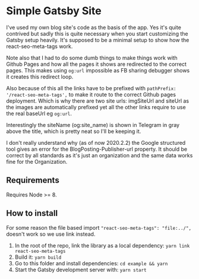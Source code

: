 # Simple Gatsby Site

I've used my own blog site's code as the basis of the app. Yes it's quite contrived but sadly this is quite necessary when you start customizing the Gatsby setup heavily. It's supposed to be a minimal setup to show how the react-seo-meta-tags work.

Note also that I had to do some dumb things to make things work with Github Pages and how all the pages it shows are redirected to the correct pages. This makes using `og:url` impossible as FB sharing debugger shows it creates this redirect loop.

Also because of this all the links have to be prefixed with `pathPrefix: '/react-seo-meta-tags',` to make it route to the correct Github pages deployment. Which is why there are two site urls: imgSiteUrl and siteUrl as the images are automatically prefixed yet all the other links require to use the real baseUrl eg `og:url`.

Interestingly the siteName (og:site_name) is shown in Telegram in gray above the title, which is pretty neat so I'll be keeping it.

I don't really understand why (as of now 2020.2.2) the Google structured tool gives an error for the BlogPosting-Publisher-url property. It should be correct by all standards as it's just an organization and the same data works fine for the Organization.

## Requirements

Requires Node >= 8.

## How to install

For some reason the file based import `"react-seo-meta-tags": "file:../",` doesn't work so we use link instead.

1) In the root of the repo, link the library as a local dependency: `yarn link react-seo-meta-tags`
2) Build it: `yarn build`
3) Go to this folder and install dependencies: `cd example && yarn`
4) Start the Gatsby development server with: `yarn start`